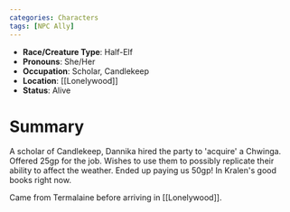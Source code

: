 ```yaml
---
categories: Characters
tags: [NPC Ally]
---
```

- **Race/Creature Type**: Half-Elf
- **Pronouns**:  She/Her
- **Occupation**: Scholar, Candlekeep
- **Location**: [[Lonelywood]]
- **Status**: Alive

# Summary
A scholar of Candlekeep, Dannika hired the party to 'acquire' a Chwinga. Offered 25gp for the job. Wishes to use them to possibly replicate their ability to affect the weather. Ended up paying us 50gp! In Kralen's good books right now.

Came from Termalaine before arriving in [[Lonelywood]].